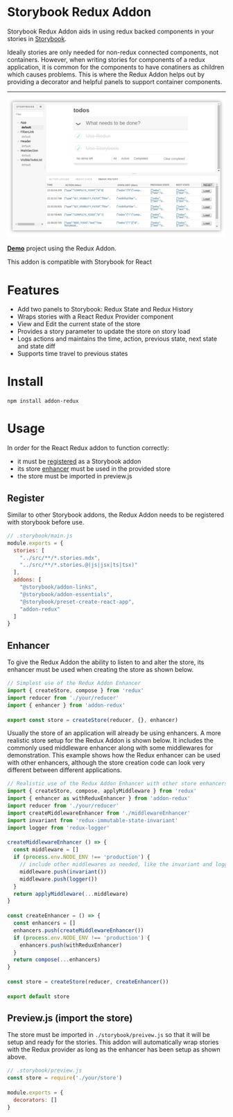 # Storybook Redux Addon

Storybook Redux Addon aids in using redux backed components in your stories in [Storybook](https://storybook.js.org).

Ideally stories are only needed for non-redux connected components, not containers.  However, when writing stories for components of a redux application, it is common for the components to have conatiners as children which causes problems.  This is where the Redux Addon helps out by providing a decorator and helpful panels to support container components.

---

![Redux Addon History Panel](docs/addon-redux-history-panel.png?v=1)

[__Demo__](https://github.com/frodare/addon-redux-example) project using the Redux Addon.

This addon is compatible with Storybook for React

# Features

- Add two panels to Storybook: Redux State and Redux History
- Wraps stories with a React Redux Provider component
- View and Edit the current state of the store
- Provides a story parameter to update the store on story load
- Logs actions and maintains the time, action, previous state, next state and state diff
- Supports time travel to previous states

# Install

```
npm install addon-redux
```

# Usage

In order for the React Redux addon to function correctly:
- it must be [registered](#register) as a Storybook addon
- its store [enhancer](#enhancer) must be used in the provided store
- the store must be imported in preview.js

## Register

Similar to other Storybook addons, the Redux Addon needs to be registered with storybook before use.

```js
// .storybook/main.js
module.exports = {
  stories: [
    "../src/**/*.stories.mdx",
    "../src/**/*.stories.@(js|jsx|ts|tsx)"
  ],
  addons: [
    "@storybook/addon-links",
    "@storybook/addon-essentials",
    "@storybook/preset-create-react-app",
    "addon-redux"
  ]
}
```

## Enhancer

To give the Redux Addon the ability to listen to and alter the store, its enhancer must be used when creating the store as shown below.

```js
// Simplest use of the Redux Addon Enhancer
import { createStore, compose } from 'redux'
import reducer from './your/reducer'
import { enhancer } from 'addon-redux'

export const store = createStore(reducer, {}, enhancer)
```

Usually the store of an application will already be using enhancers. A more realistic store setup for the Redux Addon is shown below.
It includes the commonly used middleware enhancer along with some middlewares for demonstration.
This example shows how the Redux enhancer can be used with other enhancers, although the store creation code can look very different between different applications.

```js
// Realistic use of the Redux Addon Enhancer with other store enhancers
import { createStore, compose, applyMiddleware } from 'redux'
import { enhancer as withReduxEnhancer } from 'addon-redux'
import reducer from './your/reducer'
import createMiddlewareEnhancer from './middlewareEnhancer'
import invariant from 'redux-immutable-state-invariant'
import logger from 'redux-logger'

createMiddlewareEnhancer () => {
  const middleware = []
  if (process.env.NODE_ENV !== 'production') {
    // include other middlewares as needed, like the invariant and logger middlewares
    middleware.push(invariant())
    middleware.push(logger())
  }
  return applyMiddleware(...middleware)
}

const createEnhancer = () => {
  const enhancers = []
  enhancers.push(createMiddlewareEnhancer())
  if (process.env.NODE_ENV !== 'production') {
    enhancers.push(withReduxEnhancer)
  }
  return compose(...enhancers)
}

const store = createStore(reducer, createEnhancer())

export default store
```

## Preview.js (import the store)

The store must be imported in `./storybook/preivew.js` so that it will be setup and ready for the stories. 
This addon will automatically wrap stories with the Redux provider as long as the enhancer has been setup as shown above.

```js
// .storybook/preview.js
const store = require('./your/store')

module.exports = {
  decorators: []
}
```